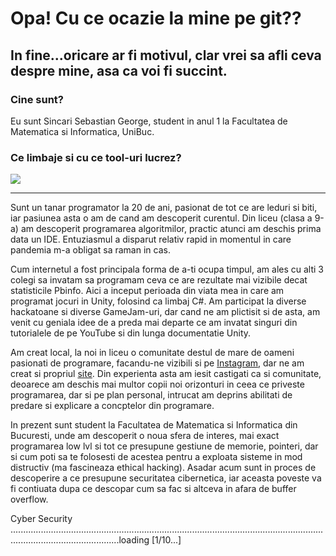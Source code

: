 # Opa! Cu ce ocazie la mine pe git??
## In fine...oricare ar fi motivul, clar vrei sa afli ceva despre mine, asa ca voi fi succint.

### Cine sunt?
Eu sunt Sincari Sebastian George, student in anul 1 la Facultatea de Matematica si Informatica, UniBuc.

### Ce limbaje si cu ce tool-uri lucrez?
<img src="https://cdn.jsdelivr.net/gh/devicons/devicon@latest/icons/cplusplus/cplusplus-original.svg" />
          






---

Sunt un tanar programator la 20 de ani, pasionat de tot ce are leduri si biti, iar pasiunea asta o am de cand am descoperit curentul.
Din liceu (clasa a 9-a) am descoperit programarea algoritmilor, practic atunci am deschis prima data un IDE. Entuziasmul a disparut 
relativ rapid in momentul in care pandemia m-a obligat sa raman in cas. 

Cum internetul a fost principala forma de a-ti ocupa timpul, am ales cu alti 3 colegi sa invatam sa programam ceva ce are rezultate mai
vizibile decat statisticile Pbinfo. Aici a inceput perioada din viata mea in care am programat jocuri in Unity, folosind ca limbaj C#. 
Am participat la diverse hackatoane si diverse GameJam-uri, dar cand ne am plictisit si de asta, am venit cu geniala idee de a preda mai
departe ce am invatat singuri din tutorialele de pe YouTube si din lunga documentatie Unity.

Am creat local, la noi in liceu o comunitate destul de mare de oameni pasionati de programare, facandu-ne vizibili si pe [Instagram](https://www.instagram.com/games.cnscm/),
dar ne am creat si propriul [site](https://gamescnscm.github.io/). Din experienta asta am iesit castigati ca si comunitate, deoarece am deschis
mai multor copii noi orizonturi in ceea ce priveste programarea, dar si pe plan personal, intrucat am deprins abilitati de predare si explicare 
a concptelor din programare.

In prezent sunt student la Facultatea de Matematica si Informatica din Bucuresti, unde am descoperit o noua sfera de interes, mai exact programarea
low lvl si tot ce presupune gestiune de memorie, pointeri, dar si cum poti sa te folosesti de acestea pentru a exploata sisteme in mod distructiv
(ma fascineaza ethical hacking). Asadar acum sunt in proces de descoperire a ce presupune securitatea cibernetica, iar aceasta poveste va fi contiuata 
dupa ce descopar cum sa fac si altceva in afara de buffer overflow.

Cyber Security .......................................................................................................................................................................loading  [1/10...]

